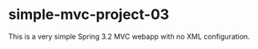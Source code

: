 simple-mvc-project-03
=====================

This is a very simple Spring 3.2 MVC webapp with no XML configuration. 
